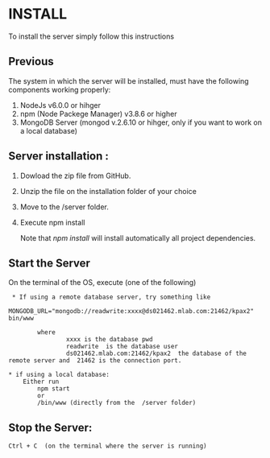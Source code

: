 # INSTALL

To install the server simply follow this instructions

## Previous

The system in which the server will be installed, must have the following components working properly:

1. NodeJs v6.0.0 or hihger
2. npm (Node Packege Manager) v3.8.6 or higher
3. MongoDB Server (mongod v.2.6.10 or hihger, only if you want to work on a local database)


## Server installation :
1. Dowload the zip file from GitHub.
2. Unzip the file on the installation folder of your choice
2. Move to the /server folder.
3. Execute npm install

	Note that *npm install*  will install automatically all project dependencies.


## Start the Server
  On the terminal of the OS, execute (one of the following)

	 * If using a remote database server, try something like
	  	MONGODB_URL="mongodb://readwrite:xxxx@ds021462.mlab.com:21462/kpax2" bin/www

			where
					xxxx is the database pwd
					readwrite  is the database user
					ds021462.mlab.com:21462/kpax2  the database of the remote server and  21462 is the connection port.

	* if using a local database:
		Either run
			npm start
			or
			/bin/www (directly from the  /server folder)


## Stop the Server:

	Ctrl + C  (on the terminal where the server is running)
